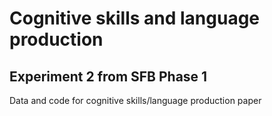 # Cognitive skills and language production
## Experiment 2 from SFB Phase 1

Data and code for cognitive skills/language production paper
